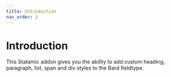 ```yaml
---
title: Introduction
nav_order: 1
---
```


# Introduction

This Statamic addon gives you the ability to add custom heading, paragraph, list, span and div styles to the Bard fieldtype.